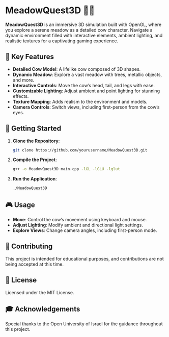 # MeadowQuest3D 🌳🐄

**MeadowQuest3D** is an immersive 3D simulation built with OpenGL, where you explore a serene meadow as a detailed cow character. Navigate a dynamic environment filled with interactive elements, ambient lighting, and realistic textures for a captivating gaming experience.

## 🌟 Key Features

- **Detailed Cow Model**: A lifelike cow composed of 3D shapes.
- **Dynamic Meadow**: Explore a vast meadow with trees, metallic objects, and more.
- **Interactive Controls**: Move the cow’s head, tail, and legs with ease.
- **Customizable Lighting**: Adjust ambient and point lighting for stunning effects.
- **Texture Mapping**: Adds realism to the environment and models.
- **Camera Controls**: Switch views, including first-person from the cow’s eyes.

## 🚀 Getting Started

1. **Clone the Repository**:
   ```bash
   git clone https://github.com/yourusername/MeadowQuest3D.git
   ```
2. **Compile the Project**:
   ```bash
   g++ -o MeadowQuest3D main.cpp -lGL -lGLU -lglut
   ```
3. **Run the Application**:
   ```bash
   ./MeadowQuest3D
   ```

## 🎮 Usage

- **Move**: Control the cow’s movement using keyboard and mouse.
- **Adjust Lighting**: Modify ambient and directional light settings.
- **Explore Views**: Change camera angles, including first-person mode.

## 🤝 Contributing

This project is intended for educational purposes, and contributions are not being accepted at this time.

## 📜 License

Licensed under the MIT License.

## 🎓 Acknowledgements

Special thanks to the Open University of Israel for the guidance throughout this project.
